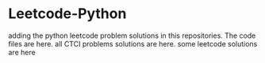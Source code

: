 # Leetcode-Python
adding the python leetcode problem solutions in this repositories. 
The code files are here.
all CTCI problems solutions are here.
some leetcode solutions are here

























































































































































































































































































































































































































































































































































































































































































































































































































































































































































































































































































